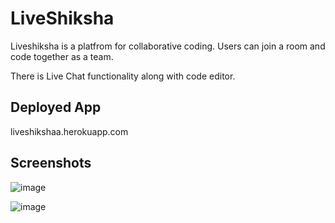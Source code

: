 # LiveShiksha
Liveshiksha is a platfrom for collaborative coding. Users can join a room and code together as a team.

There is Live Chat functionality along with code editor.


## Deployed App
liveshikshaa.herokuapp.com

## Screenshots

![image](https://user-images.githubusercontent.com/67041961/185895664-db968e09-3bd5-4225-b6e8-456392f4f887.png)

![image](https://user-images.githubusercontent.com/67041961/185895747-a2f28e60-8d16-47ca-b052-2e7e610a92fe.png)


